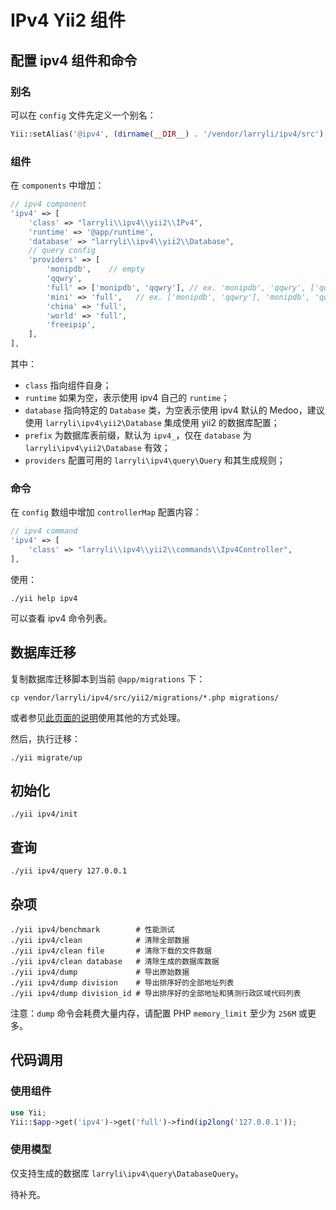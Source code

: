 # IPv4 Yii2 组件

## 配置 ipv4 组件和命令

### 别名

可以在 ```config``` 文件先定义一个别名：

```php
Yii::setAlias('@ipv4', (dirname(__DIR__) . '/vendor/larryli/ipv4/src');
```

### 组件

在 ```components``` 中增加：

```php
// ipv4 component
'ipv4' => [
    'class' => "larryli\\ipv4\\yii2\\IPv4",
    'runtime' => '@app/runtime',
    'database' => "larryli\\ipv4\\yii2\\Database",
    // query config
    'providers' => [
        'monipdb',    // empty
        'qqwry',
        'full' => ['monipdb', 'qqwry'], // ex. 'monipdb', 'qqwry', ['qqwry', 'monipdb']
        'mini' => 'full',   // ex. ['monipdb', 'qqwry'], 'monipdb', 'qqwry', ['qqwry', 'monipdb']
        'china' => 'full',
        'world' => 'full',
        'freeipip',
    ],
],
```

其中：

* ```class``` 指向组件自身；
* ```runtime``` 如果为空，表示使用 ipv4 自己的 ```runtime```；
* ```database``` 指向特定的 ```Database``` 类，为空表示使用 ipv4 默认的 Medoo，建议使用 ```larryli\ipv4\yii2\Database``` 集成使用 yii2 的数据库配置；
* ```prefix``` 为数据库表前缀，默认为 ```ipv4_```，仅在 ```database``` 为 ```larryli\ipv4\yii2\Database``` 有效；
* ```providers``` 配置可用的 ```larryli\ipv4\query\Query``` 和其生成规则；

### 命令

在 ```config``` 数组中增加 ```controllerMap``` 配置内容：

```php
// ipv4 command
'ipv4' => [
    'class' => "larryli\\ipv4\\yii2\\commands\\Ipv4Controller",
],
```

使用：

```shell
./yii help ipv4
```

可以查看 ipv4 命令列表。

## 数据库迁移

复制数据库迁移脚本到当前 ```@app/migrations``` 下：

```shell
cp vendor/larryli/ipv4/src/yii2/migrations/*.php migrations/
```

或者参见[此页面的说明](https://github.com/yiisoft/yii2/issues/384)使用其他的方式处理。

然后，执行迁移：

```shell
./yii migrate/up
```

## 初始化

```shell
./yii ipv4/init
```

## 查询

```shell
./yii ipv4/query 127.0.0.1
```

## 杂项

```shell
./yii ipv4/benchmark        # 性能测试
./yii ipv4/clean            # 清除全部数据
./yii ipv4/clean file       # 清除下载的文件数据
./yii ipv4/clean database   # 清除生成的数据库数据
./yii ipv4/dump             # 导出原始数据
./yii ipv4/dump division    # 导出排序好的全部地址列表
./yii ipv4/dump division_id # 导出排序好的全部地址和猜测行政区域代码列表
```

注意：```dump``` 命令会耗费大量内存，请配置 PHP ```memory_limit``` 至少为 ```256M``` 或更多。

## 代码调用

### 使用组件

```php
use Yii;
Yii::$app->get('ipv4')->get('full')->find(ip2long('127.0.0.1'));
```

### 使用模型

仅支持生成的数据库 ```larryli\ipv4\query\DatabaseQuery```。

待补充。
